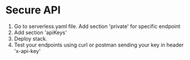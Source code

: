 # Secure API
1. Go to serverless.yaml file. Add section 'private' for specific endpoint
2. Add section 'apiKeys'
3. Deploy stack. 
4. Test your endpoints using curl or postman sending your key in header 'x-api-key'

